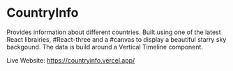 # CountryInfo

Provides information about different countries.
Built using one of the latest React librairies, #React-three and a #canvas to display a beautiful starry sky backgound.
The data is build around a Vertical Timeline component.

Live Website: https://countryinfo.vercel.app/

